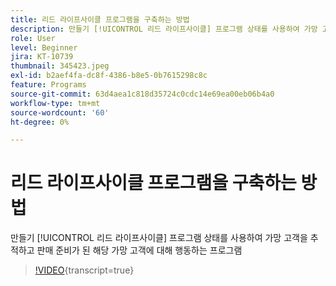 ```yaml
---
title: 리드 라이프사이클 프로그램을 구축하는 방법
description: 만들기 [!UICONTROL 리드 라이프사이클] 프로그램 상태를 사용하여 가망 고객을 추적하고 판매 준비가 된 해당 가망 고객에 대해 행동하는 프로그램
role: User
level: Beginner
jira: KT-10739
thumbnail: 345423.jpeg
exl-id: b2aef4fa-dc8f-4386-b8e5-0b7615298c8c
feature: Programs
source-git-commit: 63d4aea1c818d35724c0cdc14e69ea00eb06b4a0
workflow-type: tm+mt
source-wordcount: '60'
ht-degree: 0%

---
```


# 리드 라이프사이클 프로그램을 구축하는 방법

만들기 [!UICONTROL 리드 라이프사이클] 프로그램 상태를 사용하여 가망 고객을 추적하고 판매 준비가 된 해당 가망 고객에 대해 행동하는 프로그램

>[!VIDEO](https://video.tv.adobe.com/v/345423/?quality=12&learn=on){transcript=true}
